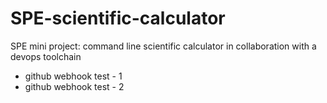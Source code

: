 # SPE-scientific-calculator
SPE mini project: command line scientific calculator in collaboration with a devops toolchain

* github webhook test - 1
* github webhook test - 2
